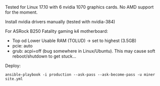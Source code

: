 Tested for Linux 17.10 with 6 nvidia 1070 graphics cards.
No AMD support for the moment.

Install nvidia drivers manually (tested with nvidia-384)

For ASRock B250 Fatality gaming k4 motherboard:
- Top od Lower Usable RAM (TOLUD) -> set to highest (3.5GB)
- pcie: auto
- grub: acpi=off (bug somewhere in Linux/Ubuntu). This may cause soft reboot/shutdown to get stuck...

Deploy:
```
ansible-playbook -i production --ask-pass --ask-become-pass -u miner site.yml
```
